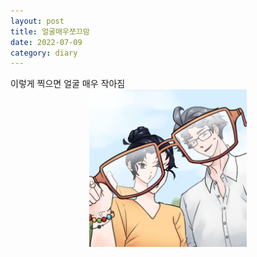 ```yaml
---
layout: post
title: 얼굴매우쪼끄맘
date: 2022-07-09
category: diary
---
```


<div>
이렇게 찍으면 얼굴 매우 작아짐 <br>
    <div style="text-align : center;">
        <img src="/assets/img/together.png" width="50%" height="auto" alt="안경으로 얼굴 줄이기!">
    </div>
</div>
